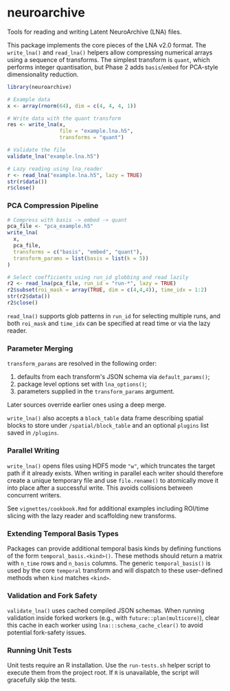 # neuroarchive

Tools for reading and writing Latent NeuroArchive (LNA) files.

This package implements the core pieces of the LNA v2.0 format.  The
`write_lna()` and `read_lna()` helpers allow compressing numerical
arrays using a sequence of transforms.  The simplest transform is
`quant`, which performs integer quantisation, but Phase 2 adds
`basis`/`embed` for PCA-style dimensionality reduction.

```r
library(neuroarchive)

# Example data
x <- array(rnorm(64), dim = c(4, 4, 4, 1))

# Write data with the quant transform
res <- write_lna(x,
                 file = "example.lna.h5",
                 transforms = "quant")

# Validate the file
validate_lna("example.lna.h5")

# Lazy reading using lna_reader
r <- read_lna("example.lna.h5", lazy = TRUE)
str(r$data())
r$close()
```

### PCA Compression Pipeline

```r
# Compress with basis -> embed -> quant
pca_file <- "pca_example.h5"
write_lna(
  x,
  pca_file,
  transforms = c("basis", "embed", "quant"),
  transform_params = list(basis = list(k = 5))
)

# Select coefficients using run_id globbing and read lazily
r2 <- read_lna(pca_file, run_id = "run-*", lazy = TRUE)
r2$subset(roi_mask = array(TRUE, dim = c(4,4,4)), time_idx = 1:2)
str(r2$data())
r2$close()
```

`read_lna()` supports glob patterns in `run_id` for selecting
multiple runs, and both `roi_mask` and `time_idx` can be specified at
read time or via the lazy reader.

### Parameter Merging

`transform_params` are resolved in the following order:

1. defaults from each transform's JSON schema via
   `default_params()`;
2. package level options set with `lna_options()`;
3. parameters supplied in the `transform_params` argument.

Later sources override earlier ones using a deep merge.

`write_lna()` also accepts a `block_table` data frame describing spatial
blocks to store under `/spatial/block_table` and an optional `plugins`
list saved in `/plugins`.

### Parallel Writing

`write_lna()` opens files using HDF5 mode `"w"`, which truncates the
target path if it already exists.  When writing in parallel each writer
should therefore create a unique temporary file and use
`file.rename()` to atomically move it into place after a successful
write.  This avoids collisions between concurrent writers.

See `vignettes/cookbook.Rmd` for additional examples including ROI/time
slicing with the lazy reader and scaffolding new transforms.

### Extending Temporal Basis Types

Packages can provide additional temporal basis kinds by defining functions of
the form `temporal_basis.<kind>()`. These methods should return a matrix with
`n_time` rows and `n_basis` columns. The generic `temporal_basis()` is used by
the core `temporal` transform and will dispatch to these user-defined methods
when `kind` matches `<kind>`.

### Validation and Fork Safety

`validate_lna()` uses cached compiled JSON schemas. When running validation inside forked workers (e.g., with `future::plan(multicore)`), clear this cache in each worker using `lna:::schema_cache_clear()` to avoid potential fork-safety issues.

### Running Unit Tests

Unit tests require an R installation. Use the `run-tests.sh` helper script to
execute them from the project root. If `R` is unavailable, the script will
gracefully skip the tests.
